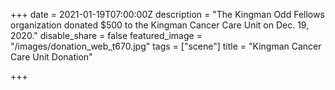 +++
date = 2021-01-19T07:00:00Z
description = "The Kingman Odd Fellows organization donated $500 to the Kingman Cancer Care Unit on Dec. 19, 2020."
disable_share = false
featured_image = "/images/donation_web_t670.jpg"
tags = ["scene"]
title = "Kingman Cancer Care Unit Donation"

+++
